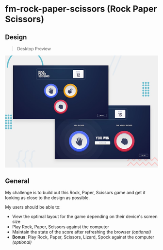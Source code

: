 # fm-rock-paper-scissors (Rock Paper Scissors)

## Design

> Desktop Preview

![Desktop Preview](./design/desktop-preview.jpg)



## General

My challenge is to build out this Rock, Paper, Scissors game and get it looking as close to the design as possible.

My users should be able to:

- View the optimal layout for the game depending on their device's screen size
- Play Rock, Paper, Scissors against the computer
- Maintain the state of the score after refreshing the browser _(optional)_
- **Bonus**: Play Rock, Paper, Scissors, Lizard, Spock against the computer _(optional)_